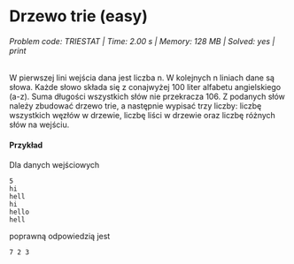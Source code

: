 # Drzewo trie (easy)
###### Problem code: TRIESTAT \| Time: 2.00 s \| Memory: 128 MB \| Solved: yes \| print

W pierwszej lini wejścia dana jest liczba n. W kolejnych n liniach dane są słowa. Każde słowo składa się z conajwyżej 100 liter alfabetu angielskiego (a-z). Suma długości wszystkich słów nie przekracza 106. Z podanych słów należy zbudować drzewo trie, a następnie wypisać trzy liczby: liczbę wszystkich węzłów w drzewie, liczbę liści w drzewie oraz liczbę różnych słów na wejściu.

#### Przykład
Dla danych wejściowych

```
5
hi
hell
hi
hello
hell
```
poprawną odpowiedzią jest
```
7 2 3
```

